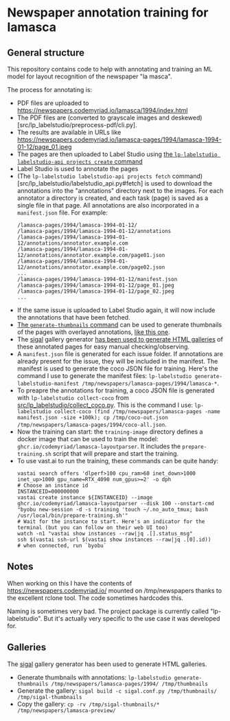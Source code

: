 Newspaper annotation training for lamasca
=========================================

General structure
-----------------

This repository contains code to help with annotating and training an ML model for layout recognition of the newspaper "la masca".

The process for annotating is:

* PDF files are uploaded to https://newspapers.codemyriad.io/lamasca/1994/index.html
* The PDF files are (converted to grayscale images and deskewed)[src/lp_labelstudio/preprocess-pdf/cli.py].
* The results are available in URLs like https://newspapers.codemyriad.io/lamasca-pages/1994/lamasca-1994-01-12/page_01.jpeg
* The pages are then uploaded to Label Studio using [the `lp-labelstudio labelstudio-api projects create` command](src/lp_labelstudio/labelstudio_api.py#create)
* Label Studio is used to annotate the pages
* (The `lp-labelstudio labelstudio-api projects fetch` command)[src/lp_labelstudio/labelstudio_api.py#fetch] is used to download the annotations into the "annotations" directory next to the images. For each annotator a directory is created, and each task (page) is saved as a single file in that page. All annotations are also incorporated in a `manifest.json` file. For example:
  ```
  /lamasca-pages/1994/lamasca-1994-01-12/
  /lamasca-pages/1994/lamasca-1994-01-12/annotations
  /lamasca-pages/1994/lamasca-1994-01-12/annotations/annotator.example.com
  /lamasca-pages/1994/lamasca-1994-01-12/annotations/annotator.example.com/page01.json
  /lamasca-pages/1994/lamasca-1994-01-12/annotations/annotator.example.com/page02.json
  ...
  /lamasca-pages/1994/lamasca-1994-01-12/manifest.json
  /lamasca-pages/1994/lamasca-1994-01-12/page_01.jpeg
  /lamasca-pages/1994/lamasca-1994-01-12/page_02.jpeg
  ...
  ```
* If the same issue is uploaded to Label Studio again, it will now include the annotations that have been fetched.
* [The `generate-thumbnails` command](src/lp_labelstudio/generate_thumbnails.py) can be used to generate thumbnails of the pages with overlayed annotations, [like this one](https://newspapers.codemyriad.io/lamasca-preview/lamasca-1994-01-19/page_01.jpeg).
* The [sigal](https://sigal.saimon.org/) gallery generator [has been used to generate HTML galleries](#galleries) of these annotated pages for easy manual checking/observing.
* A `manifest.json` file is generated for each issue folder. If annotations are already present for the issue, they will be included in the manifest. The manifest is used to generate the coco JSON file for training. Here's the command I use to generate the manifest files: `lp-labelstudio generate-labelstudio-manifest /tmp/newspapers/lamasca-pages/1994/lamasca-*`.
* To preapre the annotations for training, a coco JSON file is generated with `lp-labelstudio collect-coco` from [src/lp_labelstudio/collect_coco.py](src/lp_labelstudio/collect_coco.py#collect_coco). This is the command I use: `lp-labelstudio collect-coco (find /tmp/newspapers/lamasca-pages -name manifest.json -size +100k); cp /tmp/coco-out.json /tmp/newspapers/lamasca-pages/1994/coco-all.json`.
* Now the training can start: the `training-image` directory defines a docker image that can be used to train the model: `ghcr.io/codemyriad/lamasca-layoutparser`. It includes the `prepare-training.sh` script that will prepare and start the training.
* To use vast.ai to run the training, these commands can be quite handy:
  ```
  vastai search offers 'dlperf>100 cpu_ram>60 inet_down>1000 inet_up>1000 gpu_name=RTX_4090 num_gpus>=2' -o dph
  # Choose an instance id
  INSTANCEID=000000000
  vastai create instance ${INSTANCEID} --image ghcr.io/codemyriad/lamasca-layoutparser --disk 100 --onstart-cmd "byobu new-session -d -s training 'touch ~/.no_auto_tmux; bash /usr/local/bin/prepare-training.sh'"
  # Wait for the instance to start. Here's an indicator for the terminal (but you can follow on their web UI too)
  watch -n1 "vastai show instances --raw|jq .[].status_msg"
  ssh $(vastai ssh-url $(vastai show instances --raw|jq .[0].id))
  # when connected, run `byobu`
  ```

Notes
-----

When working on this I have the contents of https://newspapers.codemyriad.io/ mounted on /tmp/newspapers thanks to the excellent rclone tool. The code sometimes hardcodes this.

Naming is sometimes very bad. The project package is currently called "lp-labelstudio". But it's actually very specific to the use case it was developed for.

Galleries
---------

The [sigal](https://sigal.saimon.org/) gallery generator has been used to generate HTML galleries.
* Generate thumbnails with annotations: `lp-labelstudio generate-thumbnails /tmp/newspapers/lamasca-pages/1994/ /tmp/thumbnails`
* Generate the gallery: `sigal build -c sigal.conf.py /tmp/thumbnails/ /tmp/sigal-thumbnails`
* Copy the gallery: `cp -rv /tmp/sigal-thumbnails/* /tmp/newspapers/lamasca-preview/`
